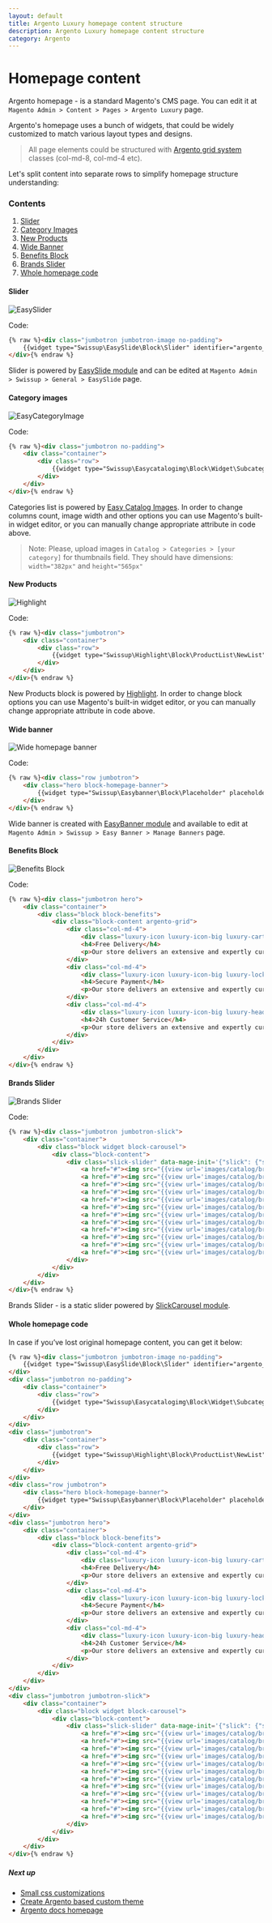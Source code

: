 ```yaml
---
layout: default
title: Argento Luxury homepage content structure
description: Argento Luxury homepage content structure
category: Argento
---
```


# Homepage content

Argento homepage - is a standard Magento's CMS page. You can edit it at
`Magento Admin > Content > Pages > Argento Luxury` page.

Argento's homepage uses a bunch of widgets, that could be widely customized to
match various layout types and designs.

> All page elements could be structured with [Argento grid system](/m2/argento/customization/grid-system/)
> classes (col-md-8, col-md-4 etc).

Let's split content into separate rows to simplify homepage structure
understanding:

### Contents

 1. [Slider](#slider)
 2. [Category Images](#category-images)
 3. [New Products](#new-products)
 4. [Wide Banner](#wide-banner)
 5. [Benefits Block](#benefits-block)
 6. [Brands Slider](#brands-slider)
 7. [Whole homepage code](#whole-homepage-code)

#### Slider

![EasySlider](/images/m2/argento/luxury/homepage-content/easyslider.png)

Code:

```html
{% raw %}<div class="jumbotron jumbotron-image no-padding">
    {{widget type="Swissup\EasySlide\Block\Slider" identifier="argento_luxury"}}
</div>{% endraw %}
```

Slider is powered by [EasySlide module](/m2/extensions/easyslider/) and can be
edited at `Magento Admin > Swissup > General > EasySlide` page.

#### Category images

![EasyCategoryImage](/images/m2/argento/luxury/homepage-content/easycategoryimages.png)

Code:

```html
{% raw %}<div class="jumbotron no-padding">
    <div class="container">
        <div class="row">
            {{widget type="Swissup\Easycatalogimg\Block\Widget\SubcategoriesList" category_count="5" column_count="5" show_image="1" image_width="382" image_height="565" resize_image="0" template="Swissup_Easycatalogimg::list.phtml"}}
        </div>
    </div>
</div>{% endraw %}
```

Categories list is powered by [Easy Catalog Images](/m2/extensions/easycatalogimages/).
In order to change columns count, image width and other options you can use
Magento's built-in widget editor, or you can manually change appropriate attribute
in code above.

> Note: Please, upload images in `Catalog > Categories > [your category]` for thumbnails field. They should have dimensions: `width="382px"` and `height="565px"`

#### New Products

![Highlight](/images/m2/argento/luxury/homepage-content/highlight.png)

Code:

```html
{% raw %}<div class="jumbotron">
    <div class="container">
        <div class="row">
            {{widget type="Swissup\Highlight\Block\ProductList\NewList" title="New Arrivals" products_count="4" column_count="4" order="default" dir="desc" template="Swissup_Highlight::product/list.phtml" mode="grid" show_page_link="1" page_link_position="bottom" page_link_title="Shop Now"}}
        </div>
    </div>
</div>{% endraw %}
```

New Products block is powered by [Highlight](/m2/extensions/highlight/).
In order to change block options you can use Magento's built-in widget editor,
or you can manually change appropriate attribute in code above.

#### Wide banner

![Wide homepage banner](/images/m2/argento/luxury/homepage-content/wide-easybanner.png)

Code:

```html
{% raw %}<div class="row jumbotron">
    <div class="hero block-homepage-banner">
        {{widget type="Swissup\Easybanner\Block\Placeholder" placeholder="argento_luxury_home"}}
    </div>
</div>{% endraw %}
```

Wide banner is created with [EasyBanner module](/m2/extensions/easybanners/) and
available to edit at `Magento Admin > Swissup > Easy Banner > Manage Banners`
page.

#### Benefits Block

![Benefits Block](/images/m2/argento/luxury/homepage-content/benefits.png)

Code:

```html
{% raw %}<div class="jumbotron hero">
    <div class="container">
        <div class="block block-benefits">
            <div class="block-content argento-grid">
                <div class="col-md-4">
                    <div class="luxury-icon luxury-icon-big luxury-cart-alt"></div>
                    <h4>Free Delivery</h4>
                    <p>Our store delivers an extensive and expertly curated selection of fashion and lifestyle offerings.</p>
                </div>
                <div class="col-md-4">
                    <div class="luxury-icon luxury-icon-big luxury-lock"></div>
                    <h4>Secure Payment</h4>
                    <p>Our store delivers an extensive and expertly curated selection of fashion and lifestyle offerings.</p>
                </div>
                <div class="col-md-4">
                    <div class="luxury-icon luxury-icon-big luxury-headphones"></div>
                    <h4>24h Customer Service</h4>
                    <p>Our store delivers an extensive and expertly curated selection of fashion and lifestyle offerings.</p>
                </div>
            </div>
        </div>
    </div>
</div>{% endraw %}
```

#### Brands Slider

![Brands Slider](/images/m2/argento/luxury/homepage-content/brands-slider.png)

Code:

```html
{% raw %}<div class="jumbotron jumbotron-slick">
    <div class="container">
        <div class="block widget block-carousel">
            <div class="block-content">
                <div class="slick-slider" data-mage-init='{"slick": {"slidesToShow": 6, "slidesToScroll": 1, "dots": false, "autoplay": true, "variableWidth": true, "swipeToSlide": true}}'>
                    <a href="#"><img src="{{view url='images/catalog/brands/gucci.jpg'}}" alt="" width="150" height="80"/></a>
                    <a href="#"><img src="{{view url='images/catalog/brands/lv.jpg'}}" alt="" width="100" height="80"/></a>
                    <a href="#"><img src="{{view url='images/catalog/brands/ck.jpg'}}" alt="" width="130" height="80"/></a>
                    <a href="#"><img src="{{view url='images/catalog/brands/chanel.jpg'}}" alt="" width="170" height="80"/></a>
                    <a href="#"><img src="{{view url='images/catalog/brands/guess.jpg'}}" alt="" width="130" height="80"/></a>
                    <a href="#"><img src="{{view url='images/catalog/brands/versace.jpg'}}" alt="" width="145" height="80"/></a>
                    <a href="#"><img src="{{view url='images/catalog/brands/gucci.jpg'}}" alt="" width="150" height="80"/></a>
                    <a href="#"><img src="{{view url='images/catalog/brands/lv.jpg'}}" alt="" width="100" height="80"/></a>
                    <a href="#"><img src="{{view url='images/catalog/brands/ck.jpg'}}" alt="" width="130" height="80"/></a>
                    <a href="#"><img src="{{view url='images/catalog/brands/chanel.jpg'}}" alt="" width="170" height="80"/></a>
                    <a href="#"><img src="{{view url='images/catalog/brands/guess.jpg'}}" alt="" width="130" height="80"/></a>
                    <a href="#"><img src="{{view url='images/catalog/brands/versace.jpg'}}" alt="" width="145" height="80"/></a>
                </div>
            </div>
        </div>
    </div>
</div>{% endraw %}
```

Brands Slider - is a static slider powered by
[SlickCarousel module](/m2/extensions/slick-carousel/).

#### Whole homepage code

In case if you’ve lost original homepage content, you can get it below:

```html
{% raw %}<div class="jumbotron jumbotron-image no-padding">
    {{widget type="Swissup\EasySlide\Block\Slider" identifier="argento_luxury"}}
</div>
<div class="jumbotron no-padding">
    <div class="container">
        <div class="row">
            {{widget type="Swissup\Easycatalogimg\Block\Widget\SubcategoriesList" category_count="5" column_count="5" show_image="1" image_width="382" image_height="565" resize_image="0" template="Swissup_Easycatalogimg::list.phtml"}}
        </div>
    </div>
</div>
<div class="jumbotron">
    <div class="container">
        <div class="row">
            {{widget type="Swissup\Highlight\Block\ProductList\NewList" title="New Arrivals" products_count="4" column_count="4" order="default" dir="desc" template="Swissup_Highlight::product/list.phtml" mode="grid" show_page_link="1" page_link_position="bottom" page_link_title="Shop Now"}}
        </div>
    </div>
</div>
<div class="row jumbotron">
    <div class="hero block-homepage-banner">
        {{widget type="Swissup\Easybanner\Block\Placeholder" placeholder="argento_luxury_home"}}
    </div>
</div>
<div class="jumbotron hero">
    <div class="container">
        <div class="block block-benefits">
            <div class="block-content argento-grid">
                <div class="col-md-4">
                    <div class="luxury-icon luxury-icon-big luxury-cart-alt"></div>
                    <h4>Free Delivery</h4>
                    <p>Our store delivers an extensive and expertly curated selection of fashion and lifestyle offerings.</p>
                </div>
                <div class="col-md-4">
                    <div class="luxury-icon luxury-icon-big luxury-lock"></div>
                    <h4>Secure Payment</h4>
                    <p>Our store delivers an extensive and expertly curated selection of fashion and lifestyle offerings.</p>
                </div>
                <div class="col-md-4">
                    <div class="luxury-icon luxury-icon-big luxury-headphones"></div>
                    <h4>24h Customer Service</h4>
                    <p>Our store delivers an extensive and expertly curated selection of fashion and lifestyle offerings.</p>
                </div>
            </div>
        </div>
    </div>
</div>
<div class="jumbotron jumbotron-slick">
    <div class="container">
        <div class="block widget block-carousel">
            <div class="block-content">
                <div class="slick-slider" data-mage-init='{"slick": {"slidesToShow": 6, "slidesToScroll": 1, "dots": false, "autoplay": true, "variableWidth": true, "swipeToSlide": true}}'>
                    <a href="#"><img src="{{view url='images/catalog/brands/gucci.jpg'}}" alt="" width="150" height="80"/></a>
                    <a href="#"><img src="{{view url='images/catalog/brands/lv.jpg'}}" alt="" width="100" height="80"/></a>
                    <a href="#"><img src="{{view url='images/catalog/brands/ck.jpg'}}" alt="" width="130" height="80"/></a>
                    <a href="#"><img src="{{view url='images/catalog/brands/chanel.jpg'}}" alt="" width="170" height="80"/></a>
                    <a href="#"><img src="{{view url='images/catalog/brands/guess.jpg'}}" alt="" width="130" height="80"/></a>
                    <a href="#"><img src="{{view url='images/catalog/brands/versace.jpg'}}" alt="" width="145" height="80"/></a>
                    <a href="#"><img src="{{view url='images/catalog/brands/gucci.jpg'}}" alt="" width="150" height="80"/></a>
                    <a href="#"><img src="{{view url='images/catalog/brands/lv.jpg'}}" alt="" width="100" height="80"/></a>
                    <a href="#"><img src="{{view url='images/catalog/brands/ck.jpg'}}" alt="" width="130" height="80"/></a>
                    <a href="#"><img src="{{view url='images/catalog/brands/chanel.jpg'}}" alt="" width="170" height="80"/></a>
                    <a href="#"><img src="{{view url='images/catalog/brands/guess.jpg'}}" alt="" width="130" height="80"/></a>
                    <a href="#"><img src="{{view url='images/catalog/brands/versace.jpg'}}" alt="" width="145" height="80"/></a>
                </div>
            </div>
        </div>
    </div>
</div>{% endraw %}
```

##### Next up

- [Small css customizations](/m2/argento/customization/custom-css/)
- [Create Argento based custom theme](/m2/argento/customization/custom-theme/)
- [Argento docs homepage](/m2/argento/)
